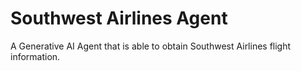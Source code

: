 # Southwest Airlines Agent

A Generative AI Agent that is able to obtain Southwest Airlines flight information.
